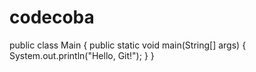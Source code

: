 # codecoba
public class Main {
    public static void main(String[] args) {
        System.out.println("Hello, Git!");
    }
}
